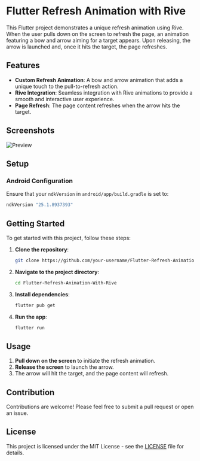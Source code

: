 # Flutter Refresh Animation with Rive

This Flutter project demonstrates a unique refresh animation using Rive. When the user pulls down on the screen to refresh the page, an animation featuring a bow and arrow aiming for a target appears. Upon releasing, the arrow is launched and, once it hits the target, the page refreshes.

## Features

- **Custom Refresh Animation**: A bow and arrow animation that adds a unique touch to the pull-to-refresh action.
- **Rive Integration**: Seamless integration with Rive animations to provide a smooth and interactive user experience.
- **Page Refresh**: The page content refreshes when the arrow hits the target.

## Screenshots

![Preview](Screenshots/refresh_animation.gif)

## Setup

### Android Configuration

Ensure that your `ndkVersion` in `android/app/build.gradle` is set to:

```gradle
ndkVersion "25.1.8937393"
```

## Getting Started

To get started with this project, follow these steps:

1. **Clone the repository**:
    ```sh
    git clone https://github.com/your-username/Flutter-Refresh-Animation-With-Rive.git
    ```
2. **Navigate to the project directory**:
    ```sh
    cd Flutter-Refresh-Animation-With-Rive
    ```
3. **Install dependencies**:
    ```sh
    flutter pub get
    ```
4. **Run the app**:
    ```sh
    flutter run
    ```

## Usage

1. **Pull down on the screen** to initiate the refresh animation.
2. **Release the screen** to launch the arrow.
3. The arrow will hit the target, and the page content will refresh.

## Contribution

Contributions are welcome! Please feel free to submit a pull request or open an issue.

## License

This project is licensed under the MIT License - see the [LICENSE](LICENSE) file for details.
